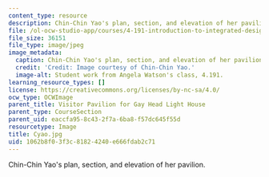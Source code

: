 ```yaml
---
content_type: resource
description: Chin-Chin Yao's plan, section, and elevation of her pavilion.
file: /ol-ocw-studio-app/courses/4-191-introduction-to-integrated-design-fall-2006/1062b8f03f3c81824240e666fdab2c71_Cyao.jpg
file_size: 36151
file_type: image/jpeg
image_metadata:
  caption: Chin-Chin Yao's plan, section, and elevation of her pavilion.
  credit: 'Credit: Image courtesy of Chin-Chin Yao.'
  image-alt: Student work from Angela Watson's class, 4.191.
learning_resource_types: []
license: https://creativecommons.org/licenses/by-nc-sa/4.0/
ocw_type: OCWImage
parent_title: Visitor Pavilion for Gay Head Light House
parent_type: CourseSection
parent_uid: eaccfa95-8c43-2f7a-6ba8-f57dc645f55d
resourcetype: Image
title: Cyao.jpg
uid: 1062b8f0-3f3c-8182-4240-e666fdab2c71
---
```

Chin-Chin Yao's plan, section, and elevation of her pavilion.